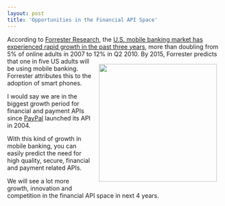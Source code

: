 ```yaml
---
layout: post
title: 'Opportunities in the Financial API Space'
---
```

According to <a href="http://forrester.com/">Forrester Research</a>, the <a href="http://forrester.com/rb/Research/us_mobile_banking_forecast,_2010_to_2015/q/id/57446/t/2">U.S. mobile banking market has experienced rapid growth in the past three years</a>, more than doubling from 5% of online adults in 2007 to 12% in Q2 2010.
<a href="http://forrester.com/"><img style="padding: 15px;" src="http://kinlane-productions.s3.amazonaws.com/forrester-research-logo.png" alt="" width="275" align="right" /></a>
By 2015, Forrester predicts that one in five US adults will be using mobile banking. Forrester attributes this to the adoption of smart phones.<p></p>
I would say we are in the biggest growth period for financial and payment APIs since <a class="zem_slink" title="PayPal" rel="homepage" href="http://paypal.com">PayPal</a> launched its API in 2004.<p></p>
With this kind of growth in mobile banking, you can easily predict the need for high quality, secure, financial and payment related APIs.<p></p>
We will see a lot more growth, innovation and competition in the financial API space in next 4 years.
